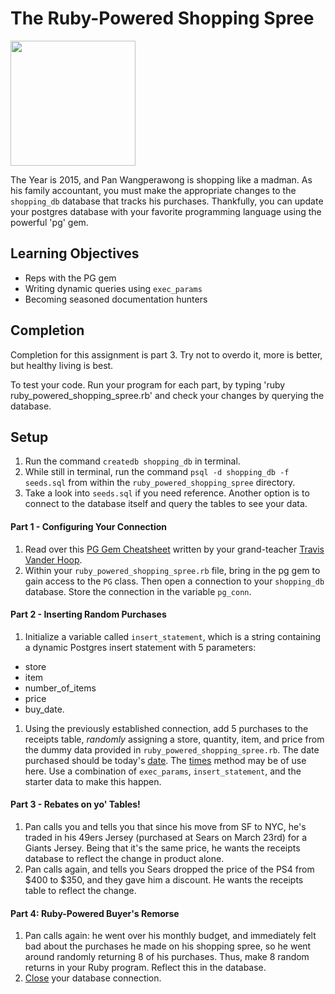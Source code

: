 # The Ruby-Powered Shopping Spree

<img src="https://ga-core.s3.amazonaws.com/production/uploads/instructor/image/1722/thumb_DSC_6771.JPG" height="200px" width="200px" style="margin: 0 auto;">

The Year is 2015, and Pan Wangperawong is shopping like a madman. As his family accountant, you must make the appropriate changes to the `shopping_db` database that tracks his purchases. Thankfully, you can update your postgres database with your favorite programming language using the powerful 'pg' gem.

## Learning Objectives

- Reps with the PG gem
- Writing dynamic queries using `exec_params`
- Becoming seasoned documentation hunters

## Completion

Completion for this assignment is part 3. Try not to overdo it, more is better, but healthy living is best.

To test your code. Run your program for each part, by typing 'ruby ruby_powered_shopping_spree.rb' and check your changes by querying the database.

## Setup

1. Run the command `createdb shopping_db` in terminal.
1. While still in terminal, run the command `psql -d shopping_db -f seeds.sql` from within the `ruby_powered_shopping_spree` directory.
1. Take a look into `seeds.sql` if you need reference. Another option is to connect to the database itself and query the tables to see your data.

#### Part 1 - Configuring Your Connection

1. Read over this [PG Gem Cheatsheet](https://gist.github.com/vanderhoop/be32262c0cf1bf8ac29d) written by your grand-teacher [Travis Vander Hoop](https://generalassemb.ly/instructors/travis-vander-hoop/2218).
1. Within your `ruby_powered_shopping_spree.rb` file, bring in the pg gem to gain access to the `PG` class. Then open a connection to your `shopping_db` database. Store the connection in the variable `pg_conn`.

#### Part 2 - Inserting Random Purchases

1. Initialize a variable called `insert_statement`, which is a string containing a dynamic Postgres insert statement with 5 parameters:

  - store
  - item
  - number_of_items
  - price
  - buy_date.

1. Using the previously established connection, add 5 purchases to the receipts table, *randomly* assigning a store, quantity, item, and price from the dummy data provided in `ruby_powered_shopping_spree.rb`. The date purchased should be today's [date](http://ruby-doc.org/stdlib-2.2.2/libdoc/date/rdoc/Date.html). The [times](http://ruby-doc.org/core-2.2.2/Integer.html#method-i-times) method may be of use here. Use a combination of `exec_params`, `insert_statement`, and the starter data to make this happen.

#### Part 3 - Rebates on yo' Tables!

1. Pan calls you and tells you that since his move from SF to NYC, he's traded in his 49ers Jersey (purchased at Sears on March 23rd) for a Giants Jersey. Being that it's the same price, he wants the receipts database to reflect the change in product alone.
1. Pan calls again, and tells you Sears dropped the price of the PS4 from $400 to $350, and they gave him a discount. He wants the receipts table to reflect the change.

#### Part 4: Ruby-Powered Buyer's Remorse

1. Pan calls again: he went over his monthly budget, and immediately felt bad about the purchases he made on his shopping spree, so he went around randomly returning 8 of his purchases. Thus, make 8 random returns in your Ruby program. Reflect this in the database.
1. [Close](http://www.rubydoc.info/gems/pg/PG%2FConnection%3Afinish) your database connection.
